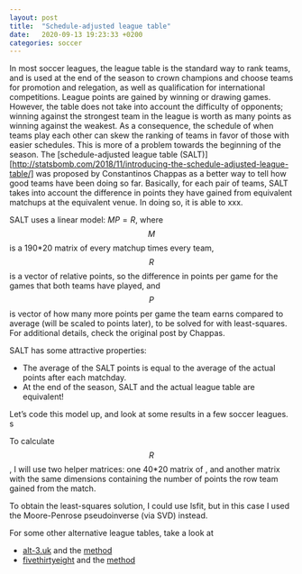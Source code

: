 ```yaml
---
layout: post
title:  "Schedule-adjusted league table"
date:   2020-09-13 19:23:33 +0200
categories: soccer
---
```

In most soccer leagues, the league table is the standard way to rank teams, and is used at the end of the season to crown champions and choose teams for promotion and relegation, as well as qualification for international competitions. League points are gained by winning or drawing games. However, the table does not take into account the difficulty of opponents; winning against the strongest team in the league is worth as many points as winning against the weakest. As a consequence, the schedule of when teams play each other can skew the ranking of teams in favor of those with easier schedules. This is more of a problem towards the beginning of the season.
The [schedule-adjusted league table (SALT)][http://statsbomb.com/2018/11/introducing-the-schedule-adjusted-league-table/] was proposed by Constantinos Chappas as a better way to tell how good teams have been doing so far. Basically, for each pair of teams, SALT takes into account the difference in points they have gained from equivalent matchups at the equivalent venue. In doing so, it is able to xxx.

SALT uses a linear model: $M P = R$, where $$M$$ is a 190*20 matrix of every matchup times every team, $$R$$ is a vector of relative points, so the difference in points per game for the games that both teams have played, and $$P$$ is vector of how many more points per game the team earns compared to average (will be scaled to points later), to be solved for with least-squares. For additional details, check the original post by Chappas.

SALT has some attractive properties:
* The average of the SALT points is equal to the average of the actual points after each matchday.
* At the end of the season, SALT and the actual league table are equivalent!

Let’s code this model up, and look at some results in a few soccer leagues.
s



To calculate $$R$$, I will use two helper matrices: one 40*20 matrix of , and another matrix with the same dimensions containing the number of points the row team gained from the match.

To obtain the least-squares solution, I could use lsfit, but in this case I used the Moore-Penrose pseudoinverse (via SVD) instead.



For some other alternative league tables, take a look at
* [alt-3.uk](https://alt-3.uk/leagues/italy-serie-a/) and the [method](https://alt-3.uk/about/the-maths/)
* [fivethirtyeight](https://projects.fivethirtyeight.com/soccer-predictions/serie-a/) and the [method](https://fivethirtyeight.com/methodology/how-our-club-soccer-predictions-work/)
